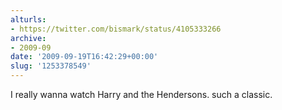 ```yaml
---
alturls:
- https://twitter.com/bismark/status/4105333266
archive:
- 2009-09
date: '2009-09-19T16:42:29+00:00'
slug: '1253378549'
---
```


I really wanna watch Harry and the Hendersons. such a classic.

